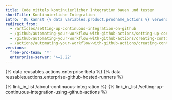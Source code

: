 ```yaml
---
title: Code mittels kontinuierlicher Integration bauen und testen
shortTitle: Kontinuierliche Integration
intro: 'Du kannst {% data variables.product.prodname_actions %} verwenden, um in Deinem Repository angepasste Workflows für kontinuierliche Integration (CI) und kontinuierliches Deployment (CD) zu erstellen.'
redirect_from:
  - /articles/setting-up-continuous-integration-on-github
  - /github/automating-your-workflow-with-github-actions/setting-up-continuous-integration-on-github
  - /github/automating-your-workflow-with-github-actions/creating-continuous-integration-workflows
  - /actions/automating-your-workflow-with-github-actions/creating-continuous-integration-workflows
versions:
  free-pro-team: '*'
  enterprise-server: '>=2.22'
---
```


{% data reusables.actions.enterprise-beta %}
{% data reusables.actions.enterprise-github-hosted-runners %}

{% link_in_list /about-continuous-integration %}
{% link_in_list /setting-up-continuous-integration-using-github-actions %}
